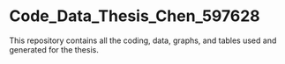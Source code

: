# Code_Data_Thesis_Chen_597628
This repository contains all the coding, data, graphs, and tables used and generated for the thesis.
